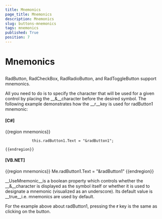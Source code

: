 ```yaml
---
title: Mnemonics
page_title: Mnemonics
description: Mnemonics
slug: buttons-mnemonics
tags: mnemonics
published: True
position: 7
---
```


# Mnemonics



## 

RadButton, RadCheckBox, RadRadioButton, and RadToggleButton support mnemonics. 

All you need to do is to specify the character that will be used for a given control by placing the __&__character before the desired symbol. The following example demonstrates how the __r__key is used for radButton1 mnemonic:

#### __[C#]__

{{region mnemonics}}
	
	            this.radButton1.Text = "&radButton1";
	
	{{endregion}}



#### __[VB.NET]__

{{region mnemonics}}
	        Me.radButton1.Text = "&radButton1"
	{{endregion}}



__UseMnemonic__is a boolean property which controls whether the __&__character is displayed as the symbol itself or whether it is used to designate a mnemonic (visualized as an underscore). Its default value is __true__i.e. mnemonics are used by default.

For the example above about radButton1, pressing the __r__ key is the same as clicking on the button.
